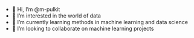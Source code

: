 - 👋 Hi, I’m @m-pulkit
- 👀 I’m interested in the world of data
- 🌱 I’m currently learning methods in machine learning and data science
- 💞️ I’m looking to collaborate on machine learning projects 
<!-- 📫 How to reach me ...--->

<!---
m-pulkit/m-pulkit is a ✨ special ✨ repository because its `README.md` (this file) appears on your GitHub profile.
You can click the Preview link to take a look at your changes.
--->
